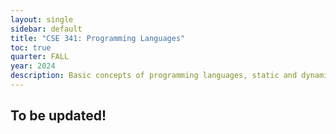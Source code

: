 ```yaml
---
layout: single
sidebar: default
title: "CSE 341: Programming Languages"
toc: true 
quarter: FALL
year: 2024
description: Basic concepts of programming languages, static and dynamic typing, scope, syntax vs. semantics, first-class function closures, and algebraic datatypes.
---
```


## To be updated!

